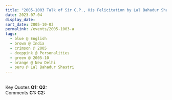 ```yaml
---
title: "2005-1003 Talk of Sir C.P., His Felicitation by Lal Bahadur Shastri Institute of Management, Kamani Auditorium (Theater Hall), 1, Copernicus Marg, New Delhi, India"
date: 2023-07-04
display_date: 
sort_date: 2005-10-03
permalink: /events/2005-1003-a
tags:
  - blue @ English
  - brown @ India
  - crimson @ 2005
  - deeppink @ Personalities
  - green @ 2005-10
  - orange @ New Delhi
  - peru @ Lal Bahadur Shastri
---
```


<br>

<wave-list>
  <list-title color="DarkSeaGreen" width="55">Key Quotes</list-title>
  <list-item color="BlanchedAlmond" width="280"><b>Q1:</b> <i></i></list-item>
  <list-item color="Lavender" width="280"><b>Q2:</b> <i></i></list-item>
</wave-list>

<br>

<wave-list>
  <list-title color="DarkSeaGreen" width="55">Comments</list-title>
  <list-item color="BlanchedAlmond" width="280"><b>C1:</b> <i></i></list-item>
  <list-item color="Lavender" width="280"><b>C2:</b> <i></i></list-item>
</wave-list>